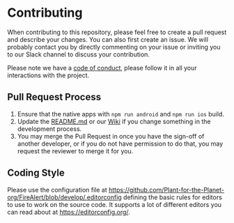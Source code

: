 # Contributing

When contributing to this repository, please feel free to create a pull request and describe your changes. You can also first create an issue. We will probably contact you by directly commenting on your issue or inviting you to our Slack channel to discuss your contribution.

Please note we have a [code of conduct](https://github.com/Plant-for-the-Planet-org/FireAlert/blob/develop/CODE_OF_CONDUCT.md), please follow it in all your interactions with the project.

## Pull Request Process

1. Ensure that the native apps with `npm run android` and `npm run ios` build.
3. Update the [README.md](https://github.com/Plant-for-the-Planet-org/FireAlert/blob/develop/README.md) or our [Wiki](https://github.com/Plant-for-the-Planet-org/FireAlert/wiki) if you change something in the development process.
4. You may merge the Pull Request in once you have the sign-off of another developer, or if you
   do not have permission to do that, you may request the reviewer to merge it for you.

## Coding Style

Please use the configuration file at https://github.com/Plant-for-the-Planet-org/FireAlert/blob/develop/.editorconfig defining the basic rules for editors to use to work on the source code. It supports a lot of different editors you can read about at https://editorconfig.org/.
